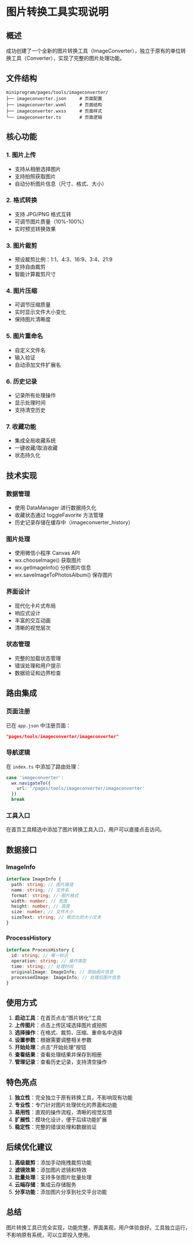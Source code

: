 # 图片转换工具实现说明

## 概述

成功创建了一个全新的图片转换工具（ImageConverter），独立于原有的单位转换工具（Converter），实现了完整的图片处理功能。

## 文件结构

```
miniprogram/pages/tools/imageconverter/
├── imageconverter.json     # 页面配置
├── imageconverter.wxml     # 页面结构
├── imageconverter.wxss     # 页面样式
└── imageconverter.ts       # 页面逻辑
```

## 核心功能

### 1. 图片上传

- 支持从相册选择图片
- 支持拍照获取图片
- 自动分析图片信息（尺寸、格式、大小）

### 2. 格式转换

- 支持 JPG/PNG 格式互转
- 可调节图片质量（10%-100%）
- 实时预览转换效果

### 3. 图片裁剪

- 预设裁剪比例：1:1、4:3、16:9、3:4、21:9
- 支持自由裁剪
- 智能计算裁剪尺寸

### 4. 图片压缩

- 可调节压缩质量
- 实时显示文件大小变化
- 保持图片清晰度

### 5. 图片重命名

- 自定义文件名
- 输入验证
- 自动添加文件扩展名

### 6. 历史记录

- 记录所有处理操作
- 显示处理时间
- 支持清空历史

### 7. 收藏功能

- 集成全局收藏系统
- 一键收藏/取消收藏
- 状态持久化

## 技术实现

### 数据管理

- 使用 DataManager 进行数据持久化
- 收藏状态通过 toggleFavorite 方法管理
- 历史记录存储在缓存中（imageconverter_history）

### 图片处理

- 使用微信小程序 Canvas API
- wx.chooseImage() 获取图片
- wx.getImageInfo() 分析图片信息
- wx.saveImageToPhotosAlbum() 保存图片

### 界面设计

- 现代化卡片式布局
- 响应式设计
- 丰富的交互动画
- 清晰的视觉层次

### 状态管理

- 完整的加载状态管理
- 错误处理和用户提示
- 数据验证和边界检查

## 路由集成

### 页面注册

已在 `app.json` 中注册页面：

```json
"pages/tools/imageconverter/imageconverter"
```

### 导航逻辑

在 `index.ts` 中添加了路由处理：

```typescript
case 'imageconverter':
  wx.navigateTo({
    url: '/pages/tools/imageconverter/imageconverter'
  })
  break
```

### 工具入口

在首页工具精选中添加了图片转换工具入口，用户可以直接点击访问。

## 数据接口

### ImageInfo

```typescript
interface ImageInfo {
  path: string; // 图片路径
  name: string; // 文件名
  format: string; // 图片格式
  width: number; // 宽度
  height: number; // 高度
  size: number; // 文件大小
  sizeText: string; // 格式化的大小文本
}
```

### ProcessHistory

```typescript
interface ProcessHistory {
  id: string; // 唯一标识
  operation: string; // 操作类型
  time: string; // 处理时间
  originalImage: ImageInfo; // 原始图片信息
  processedImage: ImageInfo; // 处理后图片信息
}
```

## 使用方式

1. **启动工具**：在首页点击"图片转化"工具
2. **上传图片**：点击上传区域选择图片或拍照
3. **选择操作**：在格式、裁剪、压缩、重命名中选择
4. **设置参数**：根据需要调整相关参数
5. **开始处理**：点击"开始处理"按钮
6. **查看结果**：查看处理结果并保存到相册
7. **管理记录**：查看历史记录，支持清空操作

## 特色亮点

1. **独立性**：完全独立于原有转换工具，不影响现有功能
2. **专业性**：专门针对图片处理优化的界面和功能
3. **易用性**：直观的操作流程，清晰的视觉反馈
4. **扩展性**：模块化设计，便于后续功能扩展
5. **稳定性**：完整的错误处理和数据验证

## 后续优化建议

1. **高级裁剪**：添加手动拖拽裁剪功能
2. **滤镜效果**：添加图片滤镜和特效
3. **批量处理**：支持多张图片批量处理
4. **云端存储**：集成云存储服务
5. **分享功能**：添加图片分享到社交平台功能

## 总结

图片转换工具已完全实现，功能完整，界面美观，用户体验良好。工具独立运行，不影响原有系统，可以立即投入使用。
